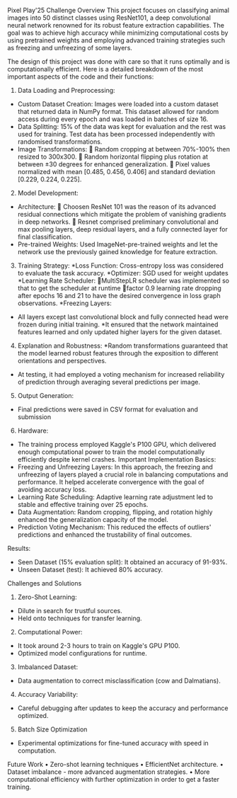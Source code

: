 Pixel Play'25 Challenge
Overview
This project focuses on classifying animal images into 50 distinct classes using ResNet101, a deep convolutional neural network renowned for its robust feature extraction capabilities. The goal was to achieve high accuracy while minimizing computational costs by using pretrained weights and employing advanced training strategies such as freezing and unfreezing of some layers.

The design of this project was done with care so that it runs optimally and is computationally efficient. Here is a detailed breakdown of the most important aspects of the code and their functions:
1. Data Loading and Preprocessing:
* Custom Dataset Creation: Images were loaded into a custom dataset that returned data in NumPy format. This dataset allowed for random access during every epoch and was loaded in batches of size 16.
* Data Splitting: 15% of the data was kept for evaluation and the rest was used for training. Test data has been processed independently with randomised transformations.
* Image Transformations:
 Random cropping at between 70%-100% then resized to 300x300.
 Random horizontal flipping plus rotation at between ±30 degrees for enhanced generalization.
 Pixel values normalized with mean [0.485, 0.456, 0.406] and standard deviation [0.229, 0.224, 0.225].
2. Model Development:
* Architecture:
 Choosen ResNet 101 was the reason of its advanced residual connections which mitigate the problem of vanishing gradients in deep networks.
 Resnet comprised preliminary convolutional and max pooling layers, deep residual layers, and a fully connected layer for final classification.
* Pre-trained Weights: Used ImageNet-pre-trained weights and let the network use the previously gained knowledge for feature extraction.
3. Training Strategy:
*Loss Function: Cross-entropy loss was considered to evaluate the task accuracy.
*Optimizer: SGD used for weight updates
*Learning Rate Scheduler:
MultiStepLR scheduler was implemented so that to get the scheduler at runtime
factor 0.9 learning rate dropping after epochs 16 and 21 to have the desired convergence in loss graph observations.
*Freezing Layers:
* All layers except last convolutional block and fully connected head were frozen during initial training.
*It ensured that the network maintained features learned and only updated higher layers for the given dataset.
4. Explanation and Robustness:
*Random transformations guaranteed that the model learned robust features through the exposition to different orientations and perspectives.
* At testing, it had employed a voting mechanism for increased reliability of prediction through averaging several predictions per image.
5. Output Generation:
* Final predictions were saved in CSV format for evaluation and submission
6. Hardware:
* The training process employed Kaggle's P100 GPU, which delivered enough computational power to train the model computationally efficiently despite kernel crashes.
Important Implementation Basics:
* Freezing and Unfreezing Layers: In this approach, the freezing and unfreezing of layers played a crucial role in balancing computations and performance. It helped accelerate convergence with the goal of avoiding accuracy loss.
* Learning Rate Scheduling: Adaptive learning rate adjustment led to stable and effective training over 25 epochs.
* Data Augmentation: Random cropping, flipping, and rotation highly enhanced the generalization capacity of the model.
* Prediction Voting Mechanism: This reduced the effects of outliers' predictions and enhanced the trustability of final outcomes.

Results:

* Seen Dataset (15% evaluation split): It obtained an accuracy of 91-93%.
* Unseen Dataset (test): It achieved 80% accuracy.

Challenges and Solutions

1. Zero-Shot Learning:
* Dilute in search for trustful sources.
* Held onto techniques for transfer learning.
2. Computational Power:
* It took around 2-3 hours to train on Kaggle's GPU P100.
* Optimized model configurations for runtime.
3. Imbalanced Dataset:
* Data augmentation to correct misclassification (cow and Dalmatians).
4. Accuracy Variability:
* Careful debugging after updates to keep the accuracy and performance optimized.
5. Batch Size Optimization
* Experimental optimizations for fine-tuned accuracy with speed in computation.

Future Work
•	Zero-shot learning techniques
•	EfficientNet architecture.
•	Dataset imbalance - more advanced augmentation strategies.
•	More computational efficiency with further optimization in order to get a faster training.
